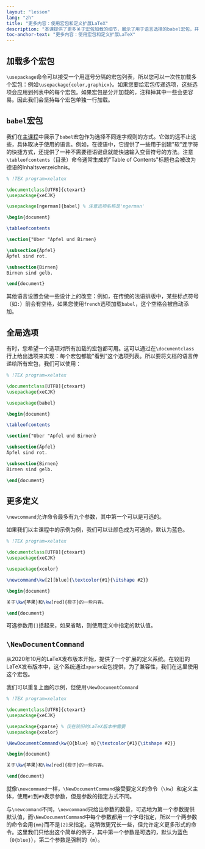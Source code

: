 ```yaml
---
layout: "lesson"
lang: "zh"
title: "更多内容：使用宏包和定义扩展LaTeX"
description: "本课提供了更多关于宏包加载的细节，展示了用于语言选择的babel宏包，并提供了更多关于自定义命令的细节。"
toc-anchor-text: "更多内容：使用宏包和定义扩展LaTeX"
---
```


## 加载多个宏包

`\usepackage`命令可以接受一个用逗号分隔的宏包列表，所以您可以一次性加载多个宏包：例如`\usepackage{color,graphicx}`。如果您要给宏包传递选项，这些选项会应用到列表中的每个宏包。如果宏包是分开加载的，注释掉其中一些会更容易。因此我们会坚持每个宏包单独一行加载。

## `babel`宏包

我们在[主课程](lesson-06)中展示了`babel`宏包作为选择不同连字规则的方式。它做的远不止这些，具体取决于使用的语言。例如，在德语中，它提供了一些用于创建"软"连字符的快捷方式，还提供了一种不需要德语键盘就能快速输入变音符号的方法。注意`\tableofcontents`（目录）命令通常生成的"Table of Contents"标题也会被改为德语的Inhaltsverzeichnis。

```latex
% !TEX program=xelatex

\documentclass[UTF8]{ctexart}
\usepackage{xeCJK}

\usepackage[ngerman]{babel} % 注意选项名称是'ngerman'

\begin{document}

\tableofcontents

\section{"Uber "Apfel und Birnen}

\subsection{Äpfel}
Äpfel sind rot.

\subsection{Birnen}
Birnen sind gelb.

\end{document}
```

其他语言设置会做一些设计上的改变：例如，在传统的法语排版中，某些标点符号（如`:`）前会有空格，如果您使用`french`选项加载`babel`，这个空格会被自动添加。

## 全局选项

有时，您希望一个选项对所有加载的宏包都可用。这可以通过在`\documentclass`行上给出选项来实现：每个宏包都能"看到"这个选项列表。所以要将文档的语言传递给所有宏包，我们可以使用：

```latex
% !TEX program=xelatex

\documentclass[UTF8]{ctexart}
\usepackage{xeCJK}

\usepackage{babel}

\begin{document}

\tableofcontents

\section{"Uber "Apfel und Birnen}

\subsection{Äpfel}
Äpfel sind rot.

\subsection{Birnen}
Birnen sind gelb.

\end{document}
```

## 更多定义

`\newcommand`允许命令最多有九个参数，其中第一个可以是可选的。

如果我们以主课程中的示例为例，我们可以让颜色成为可选的，默认为蓝色。

```latex
% !TEX program=xelatex

\documentclass[UTF8]{ctexart}
\usepackage{xeCJK}

\usepackage{xcolor}

\newcommand\kw[2][blue]{\textcolor{#1}{\itshape #2}}

\begin{document}

关于\kw{苹果}和\kw[red]{橙子}的一些内容。

\end{document}
```

可选参数用`[]`括起来，如果省略，则使用定义中指定的默认值。

## `\NewDocumentCommand`

从2020年10月的LaTeX发布版本开始，提供了一个扩展的定义系统。在较旧的LaTeX发布版本中，这个系统通过`xparse`宏包提供，为了兼容性，我们在这里使用这个宏包。

我们可以重复上面的示例，但使用`\NewDocumentCommand`

```latex
% !TEX program=xelatex

\documentclass[UTF8]{ctexart}
\usepackage{xeCJK}

\usepackage{xparse} % 仅在较旧的LaTeX版本中需要
\usepackage{xcolor}

\NewDocumentCommand\kw{O{blue} m}{\textcolor{#1}{\itshape #2}}

\begin{document}

关于\kw{苹果}和\kw[red]{橙子}的一些内容。

\end{document}
```

就像`\newcommand`一样，`\NewDocumentCommand`接受要定义的命令（`\kw`）和定义主体，使用`#1`到`#9`表示参数，但是参数的指定方式不同。

与`\newcommand`不同，`\newcommand`只给出参数的数量，可选地为第一个参数提供默认值，而`\NewDocumentCommand`中每个参数都用一个字母指定，所以一个两参数的命令会用`{mm}`而不是`[2]`来指定。这稍微更冗长一些，但允许定义更多形式的命令。这里我们只给出这个简单的例子，其中第一个参数是可选的，默认为蓝色（`O{blue}`），第二个参数是强制的（`m`）。
